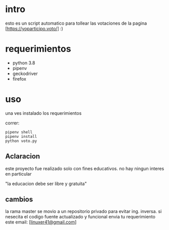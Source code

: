 # intro
esto es un script automatico para tollear las votaciones de la pagina [https://yoparticipo.voto/] :)

# requerimientos
- python 3.8
- pipenv
- geckodriver
- firefox
# uso
una ves instalado los requerimientos

correr:

```
pipenv shell
pipenv install
python voto.py
```

## Aclaracion
este proyecto fue realizado solo con fines educativos. no hay ningun interes en particular

"la educacion debe ser libre y gratuita"

## cambios 
la rama master se movio a un repositorio privado para evitar ing. inversa.
si nesecita el codigo fuente actualizado y funcional envia tu requerimiento  este email:
[linuxer41@gmail.com]
